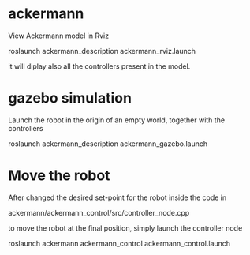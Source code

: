 # ackermann

View Ackermann model in Rviz

  roslaunch ackermann_description ackermann_rviz.launch

it will diplay also all the controllers present in the model.

# gazebo simulation

Launch the robot in the origin of an empty world, together with the controllers

  roslaunch ackermann_description ackermann_gazebo.launch

# Move the robot

After changed the desired set-point for the robot inside the code in

  ackermann/ackermann_control/src/controller_node.cpp

to move the robot at the final position, simply launch the controller node

  roslaunch ackermann ackermann_control ackermann_control.launch
